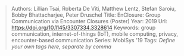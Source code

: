 > Authors: Lillian Tsai, Roberta De Viti, Matthew Lentz, Stefan Saroiu, Bobby Bhattacharjee, Peter Druschel
> Title: EnClosure: Group Communication via Encounter Closures (Poster)
> Year: 2019
> Url: https://doi.org/10.1145/3307334.3328614
> Keywords: group communication, internet-of-things (IoT), mobile computing, privacy, encounter-based communication
> Series: MobiSys '19
> Tags: *Define your own tags here, separate by comma*